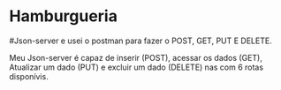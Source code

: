 # Hamburgueria
#Json-server e usei o postman para fazer o POST, GET, PUT E DELETE.

Meu Json-server  é capaz de inserir 
(POST), acessar os dados (GET), Atualizar um 
dado (PUT) e excluir um dado (DELETE) nas com 
6 rotas disponívis.



